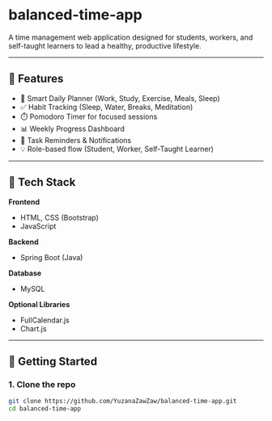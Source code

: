 # balanced-time-app

A time management web application designed for students, workers, and self-taught learners to lead a healthy, productive lifestyle. 

---

## 🌟 Features

- 🧭 Smart Daily Planner (Work, Study, Exercise, Meals, Sleep)
- ✅ Habit Tracking (Sleep, Water, Breaks, Meditation)
- ⏱️ Pomodoro Timer for focused sessions
- 📊 Weekly Progress Dashboard
- 🔔 Task Reminders & Notifications
- 💡 Role-based flow (Student, Worker, Self-Taught Learner)

---

## 🧰 Tech Stack

**Frontend**
- HTML, CSS (Bootstrap)
- JavaScript

**Backend**
- Spring Boot (Java)

**Database**
- MySQL

**Optional Libraries**
- FullCalendar.js
- Chart.js

---

## 🏁 Getting Started

### 1. Clone the repo
```bash
git clone https://github.com/YuzanaZawZaw/balanced-time-app.git
cd balanced-time-app

